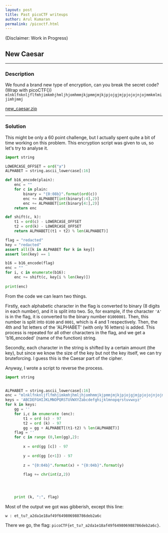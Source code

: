 ```yaml
---
layout: post
title: Past picoCTF writeups
author: Arul Kumaran
permalink: /picoctf.html
---
```


(Disclaimer: Work in Progress)

## New Caesar
---
### Description
We found a brand new type of encryption, can you break the secret code? (Wrap with picoCTF{}) ```mlnklfnknljflfmhjimkmhjhmljhjomhmmjkjpmmjmjkjpjojgjmjpjojojnjojmmkmlmijimhjmmj```

[new_caesar.zip](https://github.com/xxdydx/CTF-Stuff/files/6438749/new_caesar.zip)

---
### Solution
This might be only a 60 point challenge, but I actually spent quite a bit of time working on this problem. 
This encryption script was given to us, so let's try to analyse it.

```python
import string

LOWERCASE_OFFSET = ord("a")
ALPHABET = string.ascii_lowercase[:16]

def b16_encode(plain):
	enc = ""
	for c in plain:
		binary = "{0:08b}".format(ord(c)) 
		enc += ALPHABET[int(binary[:4],2)] 
		enc += ALPHABET[int(binary[4:],2)]
	return enc

def shift(c, k):
	t1 = ord(c) - LOWERCASE_OFFSET
	t2 = ord(k) - LOWERCASE_OFFSET
	return ALPHABET[(t1 + t2) % len(ALPHABET)]

flag = "redacted"
key = "redacted"
assert all([k in ALPHABET for k in key])
assert len(key) == 1

b16 = b16_encode(flag)
enc = ""
for i, c in enumerate(b16):
	enc += shift(c, key[i % len(key)])
	
print(enc)
```
From the code we can learn two things. 

Firstly, each alphabetic character in the flag is converted to binary (8 digits in each number), and it is split into two. So, for example, if the character ```'A'``` is in the flag, it is converted to the binary number ```01000001```. Then, this number is split into ```0100``` and ```0001```, which is 4 and 1 respectively. Then, the 4th and 1st letters of the 'ALPHABET' (with only 16 letters) is added. This process is repeated for all other characters in the flag, and we get a 'b16_encoded' (name of the function) string.

Secondly, each character in the string is shifted by a certain amount (the key), but since we know the size of the key but not the key itself, we can try bruteforcing. I guess this is the Caesar part of the cipher.

Anyway, I wrote a script to reverse the process.

```python
import string


ALPHABET = string.ascii_lowercase[:16]
enc = "mlnklfnknljflfmhjimkmhjhmljhjomhmmjkjpmmjmjkjpjojgjmjpjojojnjojmmkmlmijimhjmmj"
keys = 'ABCDEFGHIJKLMNOPQRSTUVWXYZabcdefghijklmnopqrstuvwxyz'
for k in keys:
    gg = ''
    for i,c in enumerate (enc):
        t1 = ord (c) - 97
        t2 = ord (k) - 97
        gg = gg + ALPHABET[(t1-t2) % len(ALPHABET)]
    flag = ''
    for c in range (0,len(gg),2):
        
        x = ord(gg [c]) - 97
        
        y = ord(gg [c+1]) - 97
        
        z = "{0:04b}".format(x) + "{0:04b}".format(y)
    
        flag += chr(int(z,2))

        


    print (k, ":", flag)
```
Most of the output we got was gibberish, except this line:

```w : et_tu?_a2da1e18af49f649806988786deb2a6c```

There we go, the flag: ```picoCTF{et_tu?_a2da1e18af49f649806988786deb2a6c}```.
